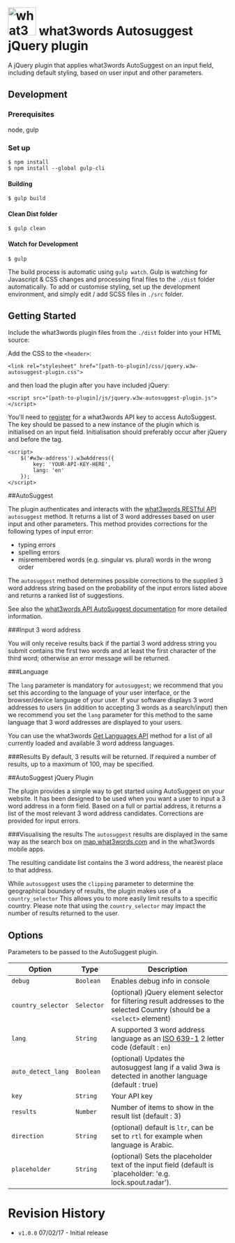 # <img src="https://what3words.com/assets/images/w3w_square_red.png" width="64" height="64" alt="what3words">&nbsp;what3words Autosuggest jQuery plugin
A jQuery plugin that applies what3words AutoSuggest on an input field, including default styling, based on user input and other parameters.


## Development

### Prerequisites
node, gulp

### Set up
```
$ npm install
$ npm install --global gulp-cli

```

#### Building
```
$ gulp build
```

#### Clean Dist folder
```
$ gulp clean
```

#### Watch for Development
```
$ gulp
```

The build process is automatic using `gulp watch`. Gulp is watching for Javascript & CSS changes and processing final files to the `./dist` folder automatically.
To add or customise styling, set up the development environment, and simply edit / add SCSS files in `./src` folder.


## Getting Started

Include the what3words plugin files from the `./dist` folder into your HTML source:

Add the CSS to the  `<header>`:
```
<link rel="stylesheet" href="[path-to-plugin]/css/jquery.w3w-autosuggest-plugin.css">
```

and then load the plugin after you have included jQuery:

```
<script src="[path-to-plugin]/js/jquery.w3w-autosuggest-plugin.js"></script>
```

You'll need to [register](https://map.what3words.com/register?dev=true) for a what3words API key to access AutoSuggest. The key should be passed to a new instance of the plugin which is initialised on an input field. Initialisation should preferably occur after jQuery and before the </body> tag.


```
<script>
	$('#w3w-address').w3wAddress({
		key: 'YOUR-API-KEY-HERE',
		lang: 'en'
	});
</script>
```

##AutoSuggest

The plugin authenticates and interacts with the [what3words RESTful API](https://docs.what3words.com/api/v2/) `autosuggest` method.
It returns a list of 3 word addresses based on user input and other parameters.
This method provides corrections for the following types of input error:

- typing errors
- spelling errors
- misremembered words (e.g. singular vs. plural) words in the wrong order

The `autosuggest` method determines possible corrections to the supplied 3 word address string based on the probability of the input errors listed above and returns a ranked list of suggestions.

See also the [what3words API AutoSuggest documentation](https://docs.what3words.com/api/v2/#autosuggest) for more detailed information.


###Input 3 word address

You will only receive results back if the partial 3 word address string you submit contains the first two words and at least the first character of the third word; otherwise an error message will be returned.

###Language

The `lang` parameter is mandatory for `autosuggest`; we recommend that you set this according to the language of your user interface, or the browser/device language of your user. If your software displays 3 word addresses to users (in addition to accepting 3 words as a search/input) then we recommend you set the `lang` parameter for this method to the same language that 3 word addresses are displayed to your users.

You can use the what3words [Get Languages API](https://docs.what3words.com/api/v2/#lang) method for a list of all currently loaded and available 3 word address languages.

###Results
 By default, 3 results will be returned. If required a number of results, up to a maximum of 100, may be specified.

##AutoSuggest jQuery Plugin

The plugin provides a simple way to get started using AutoSuggest on your website. It has been designed to be used when you want a user to input a 3 word address in a form field.
Based on a full or partial address, it returns a list of the most relevant 3 word address candidates. Corrections are provided for input errors.

###Visualising the results
The `autosuggest` results are displayed in the same way as the search box on [map.what3words.com](https://map.what3words.com/) and in the what3words mobile apps.

The resulting candidate list contains the 3 word address, the nearest place to that address.

While `autosuggest` uses the `clipping` parameter to determine the geographical boundary of results, the plugin makes use of a `country_selector` This allows you to more easily limit results to a specific country. Please note that using the `country_selector` may impact the number of results returned to the user.


## Options

Parameters to be passed to the AutoSuggest plugin.

| Option        		| Type		| Description
| ----------------------|-----------|-----------------------------------------------------------------------------------------------------------------------------------------------|
| `debug`      			| `Boolean` | Enables debug info in console   																												|
| `country_selector` 	| `Selector`| (optional) jQuery element selector for filtering result addresses to the selected Country (should be a `<select>` element)								|
| `lang`	        	| `String`	| A supported 3 word address language as an [ISO 639-1](https://en.wikipedia.org/wiki/List_of_ISO_639-1_codes) 2 letter code (default : `en`) 	|
| `auto_detect_lang`	| `Boolean`	| (optional) Updates the autosuggest lang if a valid 3wa is detected in another language (default : true)										|
| `key`			   		| `String`	| Your API key 																																	|
| `results`				| `Number`	| Number of items to show in the result list (default : 3)																						|
| `direction`			| `String`	| (optional) default is `ltr`, can be set to `rtl` for example when language is Arabic.															|
| `placeholder`			| `String`	| (optional) Sets the placeholder text of the input field (default is `placeholder: 'e.g. lock.spout.radar').									|


# Revision History

* `v1.0.0` 07/02/17 - Initial release
